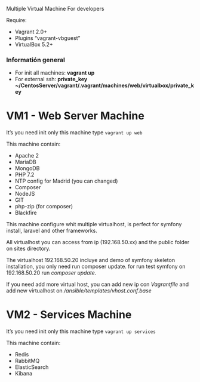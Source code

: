 Multiple Virtual Machine For developers

Require:
- Vagrant 2.0+
- Plugins “vagrant-vbguest”
- VirtualBox 5.2+

### Informatión general
- For init all machines: **vagrant up**
- For external ssh: **private\_key**
**\~/CentosServer/vagrant/.vagrant/machines/web/virtualbox/private\_key**

# VM1 - Web Server Machine

It’s you need init only this machine type `vagrant up web` 

This machine contain:
- Apache 2
- MariaDB
- MongoDB
- PHP 7.2
- NTP config for Madrid (you can changed)
- Composer
- NodeJS
- GIT
- php-zip (for composer)
- Blackfire

This machine configure whit multiple virtualhost, is perfect for symfony install, laravel and other frameworks.

All virtualhost you can access from ip (192.168.50.xx) and the public folder on sites directory.

The virtualhost 192.168.50.20 incluye and demo of symfony skeleton installation, you only need run composer update.
for run test symfony on 192.168.50.20 run *composer update*.

If you need add more virtual host, you can add new ip con _Vagrantfile_ and add new virtualhost on _/ansible/templates/vhost.conf.base_

# VM2 - Services Machine

It’s you need init only this machine type `vagrant up services` 

This machine contain:
- Redis
- RabbitMQ
- ElasticSearch
- Kibana
